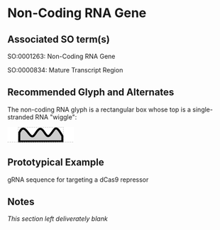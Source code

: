 # Non-Coding RNA Gene

## Associated SO term(s)
SO:0001263: Non-Coding RNA Gene

SO:0000834: Mature Transcript Region

## Recommended Glyph and Alternates
The non-coding RNA glyph is a rectangular box whose top is a single-stranded RNA "wiggle":

![glyph specification](ncrna-specification.png)

## Prototypical Example

gRNA sequence for targeting a dCas9 repressor

## Notes
*This section left deliverately blank*
